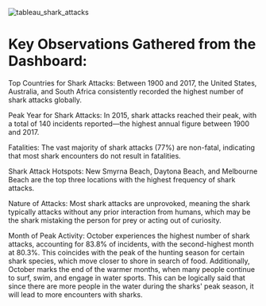 
![tableau_shark_attacks](https://github.com/user-attachments/assets/bf831c87-820e-4856-8c0c-3934aad31725)

# Key Observations Gathered from the Dashboard:

Top Countries for Shark Attacks: Between 1900 and 2017, the United States, Australia, and South Africa consistently recorded the highest number of shark attacks globally.

Peak Year for Shark Attacks: In 2015, shark attacks reached their peak, with a total of 140 incidents reported—the highest annual figure between 1900 and 2017.

Fatalities: The vast majority of shark attacks (77%) are non-fatal, indicating that most shark encounters do not result in fatalities.

Shark Attack Hotspots: New Smyrna Beach, Daytona Beach, and Melbourne Beach are the top three locations with the highest frequency of shark attacks.

Nature of Attacks: Most shark attacks are unprovoked, meaning the shark typically attacks without any prior interaction from humans, which may be the shark mistaking the person for prey or acting out of curiosity.

Month of Peak Activity: October experiences the highest number of shark attacks, accounting for 83.8% of incidents, with the second-highest month at 80.3%. This coincides with the peak of the hunting season for certain shark species, which move closer to shore in search of food. Additionally, October marks the end of the warmer months, when many people continue to surf, swim, and engage in water sports. This can be logically said that since there are more people in the water during the sharks' peak season, it will lead to more encounters with sharks.
